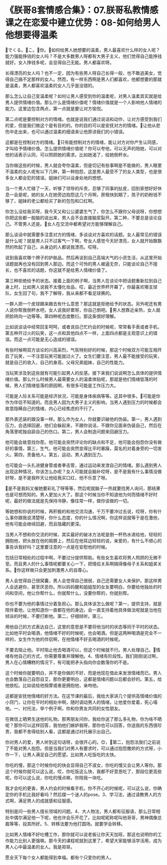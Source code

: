 # 《朕哥8套情感合集》：07.朕哥私教情感课之在恋爱中建立优势：08-如何给男人他想要得温柔

🎼でくる。🎼こ。🎼你。🎼如何给男人她想要的温柔，男人最喜欢什么样的女人呢？能力强能挣钱的女人吗？不是大多数男人呀都有大男子主义，他们觉得自己能挣钱就好。女人挣钱多呢，会显得自己无能。男人都喜欢呀。

长得漂亮的女人吗？也不一定，因为有些男人呀自己长得一般，也不敢追美女，觉得自己搞不定那样的女人。然而，有一样东西啊是男人们都喜欢，他都想要的那就是温柔，男人都喜欢温柔的女人几乎是没错的。

那么怎么让自己变温柔呢？如何让男人感受到你的温柔呢，对男人温柔其实就是给男人提供情绪价值。那么什么是情绪价值呢？情绪价值就是一个人影响他人情绪的能力。这里边包含两点，第一点就是要让对方愉悦。

第二点呢是要控制对方的情绪。也就是说我们通过说话和动作，让对方感受到我们的爱，但是我们做这个是有目的的。你的目的可以是安抚对方的情绪。🎼让他从悲伤中走出来，也可以通过温柔的细语来让他原谅我们的小错误。

这都是在控制对方的情绪。🎼只有能控制对方的情绪，能让对方对你产生认同感，才叫给予情绪价值。怎么提供情绪价值呢？你可以夸他，可以无声的陪她，可以对他的话表示认同，可以照顾她的需求。比如她渴了，给她倒杯水。

当你做这些的时候，男人就会夸你温柔，但是切记有些事啊是不能做的，男人眼里不温柔的女人呢有以下几种，第一种抱怨，这是男人最受不了的女人类型，也是很多女人都会犯的错误。姐妹们可以设身处地的想想。

当一个男人忙碌了一天，听够了领导的斥责，忍够了同事的扯皮，回到家想好好休息一会是呢，她的女人在她旁边抱怨这几个月啊，房租快到期了，孩子的奶粉钱不够了，姐妹的老公都给买了新的包包和口红啊。

你怎么没给我买呀，我今天又和公公婆婆生气了，你怎么不跟你父母说呀，你想想你把这些都一股脑的说出来，男人会不会直接脑浆裂开。第二种，不要总是谈论自己。不管男人还是。🎼女人在交流中都希望对方能够理解自己。

那么谈话中就需要多注意对方的情绪，多谈谈对方喜欢的话题。女人最常见的错误是什么呢？就是男人只不过客气一下啊，夸女人感觉今天好漂亮，女人就开始飘飘然的吹起了自己，从身边的人都说我漂亮。哎呀。

说到我喜欢哪个牌子的护肤品，然后再谈到自己高端大气的小资生活，从这里开始话题就再也没有回到男人那边。而这个可怜的男人被逼无奈，只能谈论自己不擅长，也不喜欢的话题，你这就不是给男人情绪价值了。

第三种拒绝给予的状态。接着上面的例子啊，当男人在谈论中把话题重新拉到自己身上时，比如男人说我不太懂化妆品，哎，最近世界杯开幕了，你最喜欢哪支球队，女生回了句，我不了解呀，我从来都不看足球赛的。

一群人把一个皮球踢来踢去有什么意思？那这就是拒绝给予的状态。另外呢还有男人说你帮我倒杯水吧，女人说我好累呀，你自己倒吧。🎼男人想靠近亲热，女人就把脸转向一边等等。第四种呢态度敷衍。那这条很好理解。

比如说谈话中经常回复呵呵，或者说自己忙约会的时候呢，常常看手表或者手机，第五种开过火的玩笑，这一点和其他四点不一样，上面四点都是主观意识上的错误。而这一点可能是无心造成的错误。

有些时候啊双方谈论的兴高采烈，气氛特别好的时候，那这个时候双方可能互相开启了玩笑，一不注意玩笑可能就过火了。女生们要注意，男人最不能接受的玩笑，就是自己的收入，自己的身高，父母兄弟姐妹，自己的性能力。

当玩笑涉及到这些就有可能引起男人的反感。接下来我们说说啊怎么具体的提供情绪价值。那么什么时候男人最需要女人的温柔体贴呢，那就是他们情绪低落的时候，男人们情绪低落的原因啊，有很多可能是工作压力大。

可能是人际关系可能是经济状况，可能是身体疾病等等。这其中很多。🎼可能是你作为伴侣不知道的。而且男人因为大男子主义的影响，当男人遇到压力的时候都会故意隐瞒自己的情绪，内心已经焦虑的不行了。

那外表还装的跟没事一样。那么作为女人，你就要识破他的伪装。第一，男人遇到压力，会选择回避，他们会躲起来，不跟你说话，不跟你见面来伪装自己，然后在角落里呢独自舔自己的伤口。第二，男人会制造问题来回避压力。

他可能会故意找你茬。他可能会突然评论你的缺点和不足，他可能会抱怨你没有做好的事情，第三，生气，他可能会突然变得比平时暴躁，莫名的对着身旁的一切发火。第四，责备他人。第五，运动，男人遇到压力。

也可能会一头扎进健身管或者拳击管，通过运动来发泄自己的情绪。那么遇到男人出现这种情况，你该怎么办呢？女人可能就会脑补哎呀，是不是我有什么事情没做好呀，是不是我昨天让他给我买口红，他不乐意了呀。

🎼是不是我妈又催她要彩礼了呀等等，然后呢就脑子一热就要找男人询问，那结果也是可想而知的。男人更加火大了。那这个时候当你不知道他为何而情绪不好时呢，最好的做法就是先保持冷静，像往常一样，做你该做的一切。

等她想和你说的时候，再积极的和他交流沟通，千万不要冲过去说，哎呀，你有什么事你跟我说清楚呀，你什么态度，你的什么情况啊，你这样说就等于是在激他，他有可能会继续回避，而且隐藏的更深。

当男人不想和你交流的时候，其实最好的破冰方法呢是倒一杯热水递给他，轻轻的拥抱他，把头放在他的肩膀上，然后在他耳边轻轻的说，亲爱的，有什么不顺心的事告诉我好吗？这里要注意的一点是在安慰他的时候。

包括日常相处的过程中啊，不要过分提供帮助。有些女生喜欢将男人照顾的无微不至。而且男人的什么事情呢都要关心一下，把情侣关系啊搞得像母子关系和姐弟关系。🎼你这样做只会更加刺激男人的自尊心。

男人会觉得自己很窝囊，男人会觉得自己很弱，自己还需要女人来保护。那这样男人会逃避你，甚至厌恶你。所以妈妈醒和姐姐型的女友要明白，你要给他独处的时间和空间，他让你帮什么，你就帮什么，没要你帮的，你就别帮。

你也不要为他的事情过分着急担心。那么具体该怎么做呢？第一，提供支持，就是陪伴着他，让他知道你一直都在他的身边，会一直支持着他具体做法呢就是当他在倾诉的时候，不要打断他。第二，仔细倾听。第三。

用他自己的方式表达自己，这里的意思是不要将他当时的状态等同于平时的状态。比如他平时会喝酒，他情绪不好的时候呢，也会喝酒。但是这两种喝酒是完全不一样的，女生作为他的伴侣啊，在他情绪不好去喝酒的时候呢。

不要去阻止他。平时阻止他去喝酒可以，但这个时候就不行。男人处理自己。🎼情绪有他自己的方式，你需要尊重并理解他。4、情绪有阶段性。我们刚刚说过啊，男人在心情糟糕的情况下，有可能把矛头指向你会数落你的不是。

这个时候你就要明白，并不是你做的不好，而是他现在借此来发泄情绪而已。男人也会数落自己自怨自艾，那你更要明白，这都是情绪问题以后都会好的。第五，给他放松。比如说给他按摩或者是拥抱他，亲吻他。

这都是安抚他情绪的好方法。在这节课的最后，我给大家讲几个提供高情绪价值的小窍门，让你在平时的相处中啊，随时调动男人的情绪，让他爱你爱着，死心塌地。一、衬托法，举个例子啊，你和你男友共同的女性朋友。

在微信上晒男生送他的礼物。那男朋友问你，我给你送了那么多礼物，你为啥不晒呢？那你可以这样回答，我怕他们嫉妒我呀，那你也可以回答，你送我的东西很珍贵，我都不舍得给别人看，这都是通过衬托展示出自己。

你对男人的爱，男人听到这句话呀，会很开心的。😊，🎼第二，抱怨法我们之前说了不能对男人抱怨。但是当我们对男人有要求时，可以通过抱怨撒娇的方式呀，小作一下，让男人满足自己的愿望。比如男人吃饭吃的太快。

你吃的慢，那这个时候你吃的快会显得自己不淑女，你吃的慢又会让男人等你。那这个时候你就可以这么说，哎，你吃饭这么快，我都不好意思吃了，那段位更高些呢，你可以这么说，你吃的慢点嘛，你陪我一块吃。

我才会吃的更香，男人约会的时候看手机，你不开心的时候呢，可以这么说，你确定你的手机比我好看吗？然后摆一个迷人的pose。3、学习法，通过请教男人的方式啊，满足男人的成就感和征服感。

特别是问一些男人擅长领域的问题。4、大人物法，男人都有征服语，那么日常相处中偶尔满足他一下呢，他也许会乐开花了。比如呢昵称呢叫他哥哥，男神偶像总裁等等，投其所好。5、转移法要为他打圆场。就要学会转移。

比如男人情绪不好吐槽工作，那你就可以说老板让你天天加班，那这也说明你的工作能力比别人更强嘛。那今天的课程呢就到这里了，希望大家能够活学活用，成为男人心中最温柔的女人。我是郑哥。

愿全天下每个女人都能得到幸福。都有个只爱你的男人。